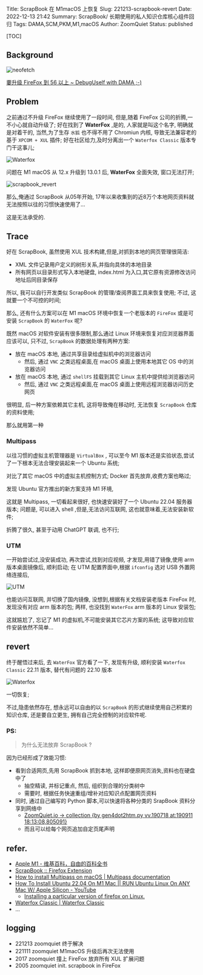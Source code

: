Title: ScrapBook 在 M1macOS 上恢复
Slug: 221213-scrapbook-revert
Date: 2022-12-13 21:42
Summary: ScrapBook/ 长期使用的私人知识仓库核心组件回归
Tags: DAMA,SCM,PKM,M1,macOS
Author: ZoomQuiet
Status: published


[TOC]


## Background

![neofetch](https://ipic.zoomquiet.top/2022-12-13-zshot%202022-12-14%2000.18.51.jpg)

[嫑升级 FireFox 到 56 以上 ~ DebugUself with DAMA ;-)](https://du.101.camp/2017-11/ff-no-upgrade/)


## Problem

之前通过不升级 FireFox 继续使用了一段时间,
但是,随着 FireFox 公司的折腾,一不小心就自动升级了;
好在找到了 **WaterFox** ,是的, 人家就是叫这个名字,
明确就是对着干的, 当然,为了生存 `水狐` 也不得不用了 Chromiun 内核,
导致无法兼容老的基于 `XPCOM + XUL` 插件;
好在社区给力,及时分离出一个 `Waterfox Classic` 版本专门干这事儿;

![Waterfox](https://ipic.zoomquiet.top/2022-12-13-scrapbook_revert-1.jpeg)

问题在 M1 macOS 从 12.x 升级到 13.0.1 后,  **WaterFox** 全面失效,
窗口无法打开;

![scrapbook_revert](https://ipic.zoomquiet.top/2022-12-13-scrapbook_revert-0.jpeg)

那么,俺通过 ScrapBook 从05年开始, 17年以来收集到的近8万个本地网页资料就无法按照以往的习惯快速使用了...

这是无法承受的.

## Trace

好在 ScrapBook, 虽然使用 XUL 技术构建,但是,对抓到本地的网页管理很简洁:

- XML 文件记录用户定义的树形关系,并指向具体的本地目录
- 所有网页以目录形式写入本地硬盘, index.html 为入口,其它原有资源修改访问地址后同目录保存

所以, 我可以自行开发类似 ScrapBook 的管理/查阅界面工具来恢复使用;
不过, 这就要一个不可控的时间;

那么, 还有什么方案可以在 M1 macOS 环境中恢复一个老版本的 `FireFox` 或是可安装 `ScrapBook` 的 `WaterFox` 呢?

既然 macOS 对软件安装有很多限制,那么通过 Linux 环境来恢复对应浏览器界面应该可以,
只不过, `ScrapBook` 的数据处理有两种方案:

- 放在 macOS 本地, 通过共享目录给虚拟机中的浏览器访问
    - 然后, 通过 `VNC` 之类远程桌面,在 macOS 桌面上使用本地其它 OS 中的浏览器访问
- 放在 macOS 本地, 通过 `shellFS` 挂载到其它 Linux 主机中提供给浏览器访问
    - 然后, 通过 `VNC` 之类远程桌面,在 macOS 桌面上使用远程浏览器访问历史网页

很明显, 后一种方案依赖其它主机, 这将导致俺在移动时, 无法恢复 `ScrapBook` 仓库的资料使用;

那么就用第一种

### Multipass
以往习惯的虚拟主机管理器是 `VirtualBox` ,
可以至今 M1 版本还是实验状态,尝试了一下根本无法合理安装起来一个 Ubuntu 系统;

对比了其它 macOS 中的虚拟主机控制方式; Docker 首先放弃,收费方案也略过;

发现 Ubuntu 官方推出的新方案支持 M1 环境,

这就是 Multipass, 一切看起来很好, 也快速安装好了一个 Ubuntu 22.04 服务器版本;
问题是, 可以进入 shell ,但是,无法访问互联网,
这也就意味着,无法安装新软件;

折腾了很久, 甚至于动用 ChatGPT 联调, 也不行;

### UTM
一开始尝试过,没安装成功,
再次尝试,找到对应视频, 才发现,用错了镜像,使用 arm 版本桌面镜像后,
顺利启动;
在 UTM 配置界面中,根据 `ifconfig` 选对 USB 外置网络连接后,

![UTM](https://ipic.zoomquiet.top/2022-12-13-zshot%202022-12-14%2000.29.38.jpg)

也能访问互联网, 并切换了国内镜像,
没想到,根据有关文档安装老版本 FireFox 时, 发现没有对应 arm 版本的包;
两样, 也没找到 `WaterFox` arm 版本的 Linux 安装包;

这就尴尬了,
忘记了 M1 的虚拟机,不可能安装其它芯片方案的系统;
这导致对应软件安装依然不简单...


## revert

终于醒悟过来后, 去 `WaterFox` 官方看了一下, 发现有升级,
顺利安装  `Waterfox Classic`  22.11 版本, 替代有问题的 22.10 版本

![Waterfox](https://ipic.zoomquiet.top/2022-12-13-scrapbook_revert-2.jpeg)

一切恢复;

不过,隐患依然存在,
想永远可以自由的以 `ScrapBook` 的形式继续使用自己积累的知识仓库,
还是要自立更生, 拥有自己完全控制的对应软件呢.

### PS:
> 为什么无法放弃 ScrapBook ?

因为已经形成了效能习惯:

- 看到合适网页,先用 ScrapBook 抓到本地, 这样即便原网页消失,资料也在硬盘中了
    - 抽空精读, 并标记重点, 然后, 组织到合理的分类树中
    - 需要时, 根据任务快速重组/增补对应知识点配置网页资料
- 同时, 通过自己编写的 Python 脚本,可以快速将各种分类的 SrapBook 资料分享到网络中
    - [ZoomQuiet.io -> collection {by gen4dot2htm.py vv.190718 at:190911 18:13:08,805091}](https://zoomquiet.io/collection.html)
    - 而且可以给每个网页追加自定页尾声明



## refer.

- [Apple M1 - 维基百科，自由的百科全书](https://zh.m.wikipedia.org/zh-hans/Apple_M1)
- [ScrapBook :: Firefox Extension](http://www.xuldev.org/scrapbook/)
- [How to install Multipass on macOS | Multipass documentation](https://multipass.run/docs/installing-on-macos)
- [How To Install Ubuntu 22.04 On M1 Mac || RUN Ubuntu Linux On ANY Mac W/ Apple Silicon - YouTube](https://www.youtube.com/watch?v=1WWj6qoWhJw)
    - [Installing a particular version of firefox on Linux.](https://gist.github.com/stephenharris/90bb468bf80e7f7b02e8b8afe694de4f)
- [Waterfox Classic | Waterfox Classic](https://classic.waterfox.net/)
- ...


## logging

- 221213 zoomquiet 终于解决
- 221111 zoomquiet M1macOS 升级后再次无法使用
- 2017 zoomquiet 撞上 FireFox 放弃所有 XUL 扩展问题
- 2005 zoomquiet init. scrapbook in FireFox

